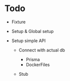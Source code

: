 # Todo

- Fixture
- Setup & Global setup
- Setup simple API

  - Connect with actual db

    - Prisma

    * DockerFiles

  - Stub
